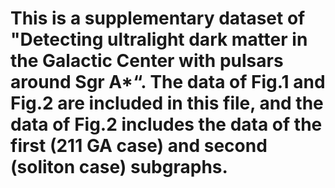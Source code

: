 # This is a supplementary dataset of "Detecting ultralight dark matter in the Galactic Center with pulsars around Sgr A*“. The data of Fig.1 and Fig.2 are included in this file, and the data of Fig.2 includes the data of the first (211 GA case) and second (soliton case) subgraphs.
